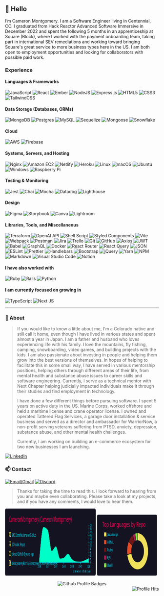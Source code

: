 ## 👋 Hello
I’m Cameron Montgomery. I am a Software Engineer living in Centennial, CO. I graduated from Hack Reactor Advanced Software Immersive in December 2022 and spent the following 5 months in an apprenticeship at Square (Block), where I worked with the payment onboarding team, taking part in international SEV remediations and working toward bringing Square's great service to more business types here in the US. I am both open to employment opportunities and looking for collaborators with possible paid work.

### Experience

#### Languages & Frameworks

![JavaScript](https://img.shields.io/badge/javascript-%23323330.svg?style=for-the-badge&logo=javascript&logoColor=%23F7DF1E)
![React](https://img.shields.io/badge/react-%2320232a.svg?style=for-the-badge&logo=react&logoColor=%2361DAFB)
![Ember](https://img.shields.io/badge/ember-1C1E24?style=for-the-badge&logo=ember.js&logoColor=#D04A37)
![NodeJS](https://img.shields.io/badge/node.js-6DA55F?style=for-the-badge&logo=node.js&logoColor=white)
![Express.js](https://img.shields.io/badge/express.js-%23404d59.svg?style=for-the-badge&logo=express&logoColor=%2361DAFB)
![HTML5](https://img.shields.io/badge/html5-%23E34F26.svg?style=for-the-badge&logo=html5&logoColor=white)
![CSS3](https://img.shields.io/badge/css3-%231572B6.svg?style=for-the-badge&logo=css3&logoColor=white)
![TailwindCSS](https://img.shields.io/badge/tailwindcss-%2338B2AC.svg?style=for-the-badge&logo=tailwind-css&logoColor=white)

#### Data Storage (Databases, ORMs)

![MongoDB](https://img.shields.io/badge/MongoDB-%234ea94b.svg?style=for-the-badge&logo=mongodb&logoColor=white)
![Postgres](https://img.shields.io/badge/postgres-%23316192.svg?style=for-the-badge&logo=postgresql&logoColor=white)
![MySQL](https://img.shields.io/badge/mysql-%2300f.svg?style=for-the-badge&logo=mysql&logoColor=white)
![Sequelize](https://img.shields.io/badge/Sequelize-52B0E7?style=for-the-badge&logo=Sequelize&logoColor=white)
![Mongoose](https://img.shields.io/badge/Mongoose-880000?style=for-the-badge&logo=Mongoose&logoColor=BDC3C7&logoWidth=14)
![Snowflake](https://img.shields.io/badge/Snowflake-29B5E8?style=for-the-badge&logo=Snowflake&logoColor=white)


#### Cloud

![AWS](https://img.shields.io/badge/Amazon_AWS-FF9900?style=for-the-badge&logo=amazonaws&logoColor=white)
![Firebase](https://img.shields.io/badge/firebase-%23039BE5.svg?style=for-the-badge&logo=firebase)

#### Systems, Servers, and Hosting

![Nginx](https://img.shields.io/badge/nginx-%23009639.svg?style=for-the-badge&logo=nginx&logoColor=white)
![Amazon EC2](https://img.shields.io/badge/Amazon%20EC2-FF9900?style=for-the-badge&logo=Amazon%20EC2&logoColor=FFFFFF&logoWidth=14)
![Netlify](https://img.shields.io/badge/netlify-%23000000.svg?style=for-the-badge&logo=netlify&logoColor=#00C7B7)
![Heroku](https://img.shields.io/badge/heroku-%23430098.svg?style=for-the-badge&logo=heroku&logoColor=white)
![Linux](https://img.shields.io/badge/Linux-FCC624?style=for-the-badge&logo=linux&logoColor=black)
![macOS](https://img.shields.io/badge/mac%20os-000000?style=for-the-badge&logo=apple&logoColor=white)
![Ubuntu](https://img.shields.io/badge/Ubuntu-E95420?style=for-the-badge&logo=ubuntu&logoColor=white)
![Windows](https://img.shields.io/badge/Windows-0078D6?style=for-the-badge&logo=windows&logoColor=white)
![Raspberry Pi](https://img.shields.io/badge/-RaspberryPi-C51A4A?style=for-the-badge&logo=Raspberry-Pi)

#### Testing & Monitoring

![Jest](https://img.shields.io/badge/-jest-%23C21325?style=for-the-badge&logo=jest&logoColor=white)
![Chai](https://img.shields.io/badge/chai-A30701?style=for-the-badge&logo=chai&logoColor=white)
![Mocha](https://img.shields.io/badge/-mocha-%238D6748?style=for-the-badge&logo=mocha&logoColor=white)
![Datadog](https://img.shields.io/badge/Datadog-632CA6?style=for-the-badge&logo=Datadog&logoColor=white)
![Lighthouse](https://img.shields.io/badge/Lighthouse-F44B21?style=for-the-badge&logo=Lighthouse&logoColor=white)


#### Design

![Figma](https://img.shields.io/badge/figma-%23F24E1E.svg?style=for-the-badge&logo=figma&logoColor=white)
![Storybook](https://img.shields.io/badge/-Storybook-FF4785?style=for-the-badge&logo=storybook&logoColor=white)
![Canva](https://img.shields.io/badge/Canva-%2300C4CC.svg?style=for-the-badge&logo=Canva&logoColor=white)
![Lightroom](https://img.shields.io/badge/Adobe%20Lightroom-31A8FF?style=for-the-badge&logo=Adobe%20Lightroom&logoColor=white)

#### Libraries, Tools, and Miscellaneous

![Terraform](https://img.shields.io/badge/terraform-%235835CC.svg?style=for-the-badge&logo=terraform&logoColor=white)
![OpenAI API](https://img.shields.io/badge/OpenAI-412991?style=for-the-badge&logo=OpenAI&logoColor=BDC3C7&logoWidth=14)
![Shell Script](https://img.shields.io/badge/shell_script-%23121011.svg?style=for-the-badge&logo=gnu-bash&logoColor=white)
![Styled Components](https://img.shields.io/badge/styled--components-DB7093?style=for-the-badge&logo=styled-components&logoColor=white)
![Vite](https://img.shields.io/badge/vite-%23646CFF.svg?style=for-the-badge&logo=vite&logoColor=white)
![Webpack](https://img.shields.io/badge/webpack-%238DD6F9.svg?style=for-the-badge&logo=webpack&logoColor=black)
![Postman](https://img.shields.io/badge/Postman-FF6C37?style=for-the-badge&logo=postman&logoColor=white)
![Jira](https://img.shields.io/badge/jira-%230A0FFF.svg?style=for-the-badge&logo=jira&logoColor=white)
![Trello](https://img.shields.io/badge/Trello-%23026AA7.svg?style=for-the-badge&logo=Trello&logoColor=white)
![Git](https://img.shields.io/badge/git-%23F05033.svg?style=for-the-badge&logo=git&logoColor=white)
![GitHub](https://img.shields.io/badge/github-%23121011.svg?style=for-the-badge&logo=github&logoColor=white)
![Axios](https://img.shields.io/badge/axios-671ddf?&style=for-the-badge&logo=axios&logoColor=white)
![JWT](https://img.shields.io/badge/JWT-black?style=for-the-badge&logo=JSON%20web%20tokens)
![Babel](https://img.shields.io/badge/Babel-F9DC3E?style=for-the-badge&logo=babel&logoColor=white)
![GraphQL](https://img.shields.io/badge/GraphQl-E10098?style=for-the-badge&logo=graphql&logoColor=white)
![Docker](https://img.shields.io/badge/Docker-2CA5E0?style=for-the-badge&logo=docker&logoColor=white)
![React Router](https://img.shields.io/badge/React_Router-CA4245?style=for-the-badge&logo=react-router&logoColor=white)
![React Query](https://img.shields.io/badge/React_Query-FF4154?style=for-the-badge&logo=React_Query&logoColor=white)
![JSON](https://img.shields.io/badge/json-5E5C5C?style=for-the-badge&logo=json&logoColor=white)
![ESLint](https://img.shields.io/badge/ESLint-4B3263?style=for-the-badge&logo=eslint&logoColor=white)
![Prettier](https://img.shields.io/badge/prettier-1A2C34?style=for-the-badge&logo=prettier&logoColor=F7BA3E)
![Handlebars](https://img.shields.io/badge/Handlebars.js-f0772b?style=for-the-badge&logo=handlebarsdotjs&logoColor=black)
![Bootstrap](https://img.shields.io/badge/bootstrap-%238511FA.svg?style=for-the-badge&logo=bootstrap&logoColor=white)
![jQuery](https://img.shields.io/badge/jquery-%230769AD.svg?style=for-the-badge&logo=jquery&logoColor=white) 
![Yarn](https://img.shields.io/badge/yarn-%232C8EBB.svg?style=for-the-badge&logo=yarn&logoColor=white)
![NPM](https://img.shields.io/badge/NPM-%23CB3837.svg?style=for-the-badge&logo=npm&logoColor=white)
![Markdown](https://img.shields.io/badge/markdown-%23000000.svg?style=for-the-badge&logo=markdown&logoColor=white)
![Visual Studio Code](https://img.shields.io/badge/Visual%20Studio%20Code-0078d7.svg?style=for-the-badge&logo=visual-studio-code&logoColor=white)
![Notion](https://img.shields.io/badge/Notion-%23000000.svg?style=for-the-badge&logo=notion&logoColor=white)

#### I have also worked with

![Ruby](https://img.shields.io/badge/ruby-%23CC342D.svg?style=for-the-badge&logo=ruby&logoColor=white)
![Rails](https://img.shields.io/badge/Ruby_on_Rails-CC0000?style=for-the-badge&logo=ruby-on-rails&logoColor=white)
![Python](https://img.shields.io/badge/Python-FFD43B?style=for-the-badge&logo=python&logoColor=blue)

#### I am currently focused on growing in 
![TypeScript](https://img.shields.io/badge/typescript-%23007ACC.svg?style=for-the-badge&logo=typescript&logoColor=white)
![Next JS](https://img.shields.io/badge/Next-black?style=for-the-badge&logo=next.js&logoColor=white)

<hr>

### :speech_balloon: About 

>If you would like to know a little about me, I'm a Colorado native and still call it home, even though I have lived in various states and spent almost a year in Japan. I am a father and husband who loves experiencing life with his family. I love the mountains, fly fishing, camping, snowboarding, video games, and building projects with the kids. I am also passionate about investing in people and helping them grow into the best versions of themselves. In hopes of helping to facilitate this in some small way, I have served in various mentorship positions, helping others through different areas of their life, from mental health and substance abuse issues to career skills and software engineering. Currently, I serve as a technical mentor with Next Chapter helping judicially impacted individuals make it through their studies and find employment in technology.
>
>I have done a few different things before pursuing software. I spent 5 years on active duty in the US. Marine Corps, worked offshore and held a maritime license and crane operator license. I owned and operated Tattered Flag Services, a garage door installation & service business and served as a director and ambassador for WarriorNow, a non-profit serving veterans suffering from PTSD, anxiety, depression, substance abuse, and other mental health challenges.
>
>Currently, I am working on building an e-commerce ecosystem for two new businesses I am launching.


 [![LinkedIn](https://img.shields.io/badge/LinkedIn-0077B5?style=for-the-badge&logo=linkedin&logoColor=white)](https://www.linkedin.com/in/cammontgomery)

### 📫 Contact 

[![Email/Gmail](https://img.shields.io/badge/Gmail-D14836?style=for-the-badge&logo=gmail&logoColor=white)](mailto:cmontgomery@montgomeryfe.com) [![Discord](https://img.shields.io/badge/Discord-5865F2?style=for-the-badge&logo=discord&logoColor=white)](https://www.discordapp.com/users/1046924165787156581). 
<br>


>Thanks for taking the time to read this. I look forward to hearing from you and maybe even collaborating. Please take a look at my projects, and if you have any comments, I would love to hear them.

 <p float="left">
<img src="https://raw.githubusercontent.com/CameronMontgomery/github-profile-card/master/profile-summary-card-output/2077/0-profile-details.svg" width="59%" height="220px" alt="Github Profile Summary"/>
<img src="https://raw.githubusercontent.com/CameronMontgomery/github-profile-card/master/profile-summary-card-output/2077/1-repos-per-language.svg" width="39%" height="200px" alt="Github Top Languages"/>
</p>

<!-- [![Top Langs](https://github-readme-stats.vercel.app/api/top-langs/?username=CameronMontgomery)](https://github.com/anuraghazra/github-readme-stats) -->

<div align="center">
<img src="https://github-profile-trophy.vercel.app/?username=CameronMontgomery&theme=onedark" alt="Github Profile Badges"/>
</div>

<img src="https://hits.seeyoufarm.com/api/count/incr/badge.svg?url=https%3A%2F%2Fgithub.com%2FCameronMontgomery1212%2Fhit-counter" alt="Profile Hits" align="right" display="none"/>
